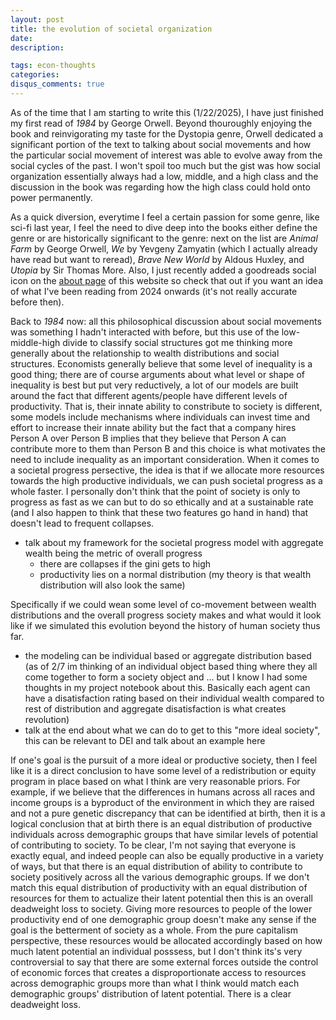 ```yaml
---
layout: post
title: the evolution of societal organization
date: 
description: 

tags: econ-thoughts
categories:
disqus_comments: true
---
```

As of the time that I am starting to write this (1/22/2025), I have just finished my first read of *1984* by George Orwell. Beyond thouroughly enjoying the book and reinvigorating my taste for the Dystopia genre, Orwell dedicated a significant portion of the text to talking about social movements and how the particular social movement of interest was able to evolve away from the social cycles of the past. I won't spoil too much but the gist was how social organization essentially always had a low, middle, and a high class and the discussion in the book was regarding how the high class could hold onto power permanently.

As a quick diversion, everytime I feel a certain passion for some genre, like sci-fi last year, I feel the need to dive deep into the books either define the genre or are historically significant to the genre: next on the list are *Animal Farm* by George Orwell, *We* by Yevgeny Zamyatin (which I actually already have read but want to reread), *Brave New World* by Aldous Huxley, and *Utopia* by Sir Thomas More. Also, I just recently added a goodreads social icon on the [about page](https://pranay-gundam.github.io/) of this website so check that out if you want an idea of what I've been reading from 2024 onwards (it's not really accurate before then).

Back to *1984* now: all this philosophical discussion about social movements was something I hadn't interacted with before, but this use of the low-middle-high divide to classify social structures got me thinking more generally about the relationship to wealth distributions and social structures. Economists generally believe that some level of inequality is a good thing; there are of course arguments about what level or shape of inequality is best but put very reductively, a lot of our models are built around the fact that different agents/people have different levels of productivity. That is, their innate ability to constribute to society is different, some models include mechanisms where individuals can invest time and effort to increase their innate ability but the fact that a company hires Person A over Person B implies that they believe that Person A can contribute more to them than Person B and this choice is what motivates the need to include inequality as an important consideration. When it comes to a societal progress persective, the idea is that if we allocate more resources towards the high productive individuals, we can push societal progress as a whole faster. I personally don't think that the point of society is only to progress as fast as we can but to do so ethically and at a sustainable rate (and I also happen to think that these two features go hand in hand) that doesn't lead to frequent collapses.

- talk about my framework for the societal progress model with aggregate wealth being the metric of overall progress
  - there are collapses if the gini gets to high
  - productivity lies on a normal distribution (my theory is that wealth distribution will also look the same)

Specifically if we could wean some level of co-movement between wealth distributions and the overall progress society makes and what would it look like if we simulated this evolution beyond the history of human society thus far.

- the modeling can be individual based or aggregate distribution based (as of 2/7 im thinking of an individual object based thing where they all come together to form a society object and ... but I know I had some thoughts in my project notebook about this. Basically each agent can have a disatisfaction rating based on their individual wealth compared to rest of distribution and aggregate disatisfaction is what creates revolution)
- talk at the end about what we can do to get to this "more ideal society", this can be relevant to DEI and talk about an example here

If one's goal is the pursuit of a more ideal or productive society, then I feel like it is a direct conclusion to have some level of a redistribution or equity program in place based on what I think are very reasonable priors. For example, if we believe that the differences in humans across all races and income groups is a byproduct of the environment in which they are raised and not a pure genetic discrepancy that can be identified at birth, then it is a logical conclusion that at birth there is an equal distribution of productive individuals across demographic groups that have similar levels of potential of contributing to society. To be clear, I'm not saying that everyone is exactly equal, and indeed people can also be equally productive in a variety of ways, but that there is an equal distribution of ability to contribute to society positively across all the various demographic groups. If we don't match this equal distribution of productivity with an equal distribution of resources for them to actualize their latent potential then this is an overall deadweight loss to society. Giving more resources to people of the lower productivity end of one demographic group doesn't make any sense if the goal is the betterment of society as a whole. From the pure capitalism perspective, these resources would be allocated accordingly based on how much latent potential an individual posssess, but I don't think its's very controversial to say that there are some external forces outside the control of economic forces that creates a disproportionate access to resources across demographic groups more than what I think would match each demographic groups' distribution of latent potential. There is a clear deadweight loss.
